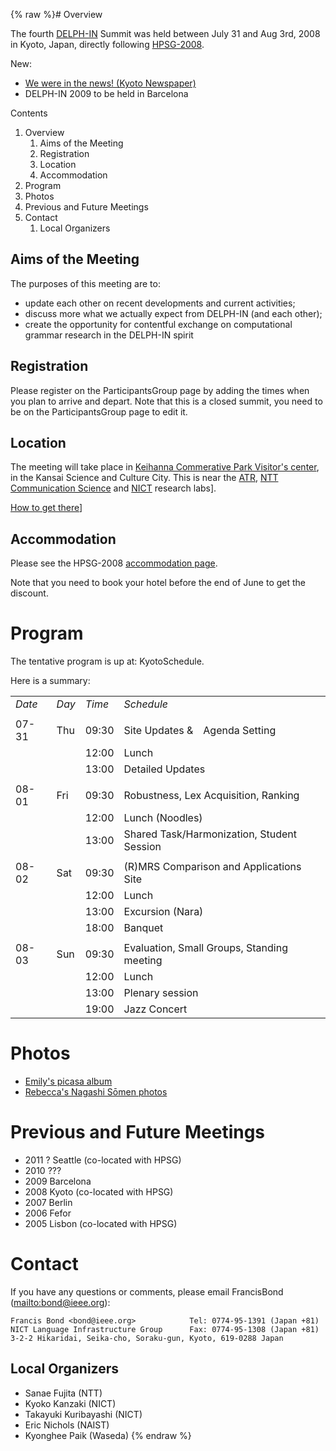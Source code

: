 {% raw %}# Overview

The fourth [DELPH-IN](http://www.delph-in.net) Summit was held between
July 31 and Aug 3rd, 2008 in Kyoto, Japan, directly following
[HPSG-2008](http://www.essex.ac.uk/linguistics/external/HPSG/Conferences/hpsg-2008/).

New:

- [We were in the news! (Kyoto
Newspaper)](http://www.kyoto-np.co.jp/article.php?mid=P2008080200056&genre=K1&area=K20)
- DELPH-IN 2009 to be held in Barcelona

Contents

1. Overview
   1. Aims of the Meeting
   2. Registration
   3. Location
   4. Accommodation
2. Program
3. Photos
4. Previous and Future Meetings
5. Contact
   1. Local Organizers

## Aims of the Meeting

The purposes of this meeting are to:

- update each other on recent developments and current activities;
- discuss more what we actually expect from DELPH-IN (and each other);
- create the opportunity for contentful exchange on computational
grammar research in the DELPH-IN spirit

## Registration

Please register on the ParticipantsGroup page by
adding the times when you plan to arrive and depart. Note that this is a
closed summit, you need to be on the
ParticipantsGroup page to edit it.

## Location

The meeting will take place in [Keihanna Commerative Park Visitor's
center](http://www.keihanna-park.jp/kouen_taniai.html#kouen_bizitasenta),
in the Kansai Science and Culture City. This is near the
[ATR](http://www.atr.jp/html/access/access.html), [NTT Communication
Science](http://www.kecl.ntt.co.jp/rps/index.html) and
[NICT](http://www2.nict.go.jp/x/x151/index_en.html) research labs\].

[How to get
there](/%5Bhttp%3A//www2.nict.go.jp/x/x161/en/member/bond/hpsg-2008/access-delphin.html)\]

## Accommodation

Please see the HPSG-2008 [accommodation
page](http://www2.nict.go.jp/x/x161/en/member/bond/hpsg-2008/hotel-e.html).

Note that you need to book your hotel before the end of June to get the
discount.

# Program

The tentative program is up at: KyotoSchedule.

Here is a summary:

|        |       |        |                                            |
|--------|-------|--------|--------------------------------------------|
| *Date* | *Day* | *Time* | *Schedule*                                 |
|        |       |        |                                            |
| 07-31  | Thu   | 09:30  | Site Updates &　Agenda Setting             |
|        |       | 12:00  | Lunch                                      |
|        |       | 13:00  | Detailed Updates                           |
|        |       |        |                                            |
| 08-01  | Fri   | 09:30  | Robustness, Lex Acquisition, Ranking       |
|        |       | 12:00  | Lunch (Noodles)                            |
|        |       | 13:00  | Shared Task/Harmonization, Student Session |
|        |       |        |                                            |
| 08-02  | Sat   | 09:30  | (R)MRS Comparison and Applications Site    |
|        |       | 12:00  | Lunch                                      |
|        |       | 13:00  | Excursion (Nara)                           |
|        |       | 18:00  | Banquet                                    |
|        |       |        |                                            |
| 08-03  | Sun   | 09:30  | Evaluation, Small Groups, Standing meeting |
|        |       | 12:00  | Lunch                                      |
|        |       | 13:00  | Plenary session                            |
|        |       | 19:00  | Jazz Concert                               |

# Photos

- [Emily's picasa
album](http://picasaweb.google.com/emily.m.bender/DELPHINKeihanna?authkey=G_AVl1T7Hjg)
- [Rebecca's Nagashi Sōmen
photos](http://picasaweb.google.com/bec.dridan/NagashiSMen)

# Previous and Future Meetings

- 2011 ? Seattle (co-located with HPSG)
- 2010 ???
- 2009 Barcelona
- 2008 Kyoto (co-located with HPSG)
- 2007 Berlin
- 2006 Fefor
- 2005 Lisbon (co-located with HPSG)

# Contact

If you have any questions or comments, please email
FrancisBond (<mailto:bond@ieee.org>):

    Francis Bond <bond@ieee.org>            Tel: 0774-95-1391 (Japan +81)
    NICT Language Infrastructure Group      Fax: 0774-95-1308 (Japan +81)   
    3-2-2 Hikaridai, Seika-cho, Soraku-gun, Kyoto, 619-0288 Japan  

## Local Organizers

- Sanae Fujita (NTT)
- Kyoko Kanzaki (NICT)
- Takayuki Kuribayashi (NICT)
- Eric Nichols (NAIST)
- Kyonghee Paik (Waseda)
<update date omitted for speed>{% endraw %}